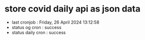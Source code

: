 # store covid daily api as json data

- last cronjob : Friday, 26 April 2024 13:12:58
- status og cron : success
- status daily cron : success
      
      